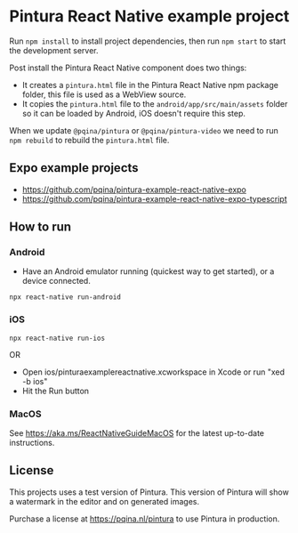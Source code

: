 # Pintura React Native example project

Run `npm install` to install project dependencies, then run `npm start` to start the development server.

Post install the Pintura React Native component does two things:

- It creates a `pintura.html` file in the Pintura React Native npm package folder, this file is used as a WebView source.
- It copies the `pintura.html` file to the `android/app/src/main/assets` folder so it can be loaded by Android, iOS doesn't require this step.

When we update `@pqina/pintura` or `@pqina/pintura-video` we need to run `npm rebuild` to rebuild the `pintura.html` file.

## Expo example projects

- https://github.com/pqina/pintura-example-react-native-expo
- https://github.com/pqina/pintura-example-react-native-expo-typescript

## How to run

### Android

- Have an Android emulator running (quickest way to get started), or a device connected.

```
npx react-native run-android
```

### iOS

```
npx react-native run-ios
```

OR

- Open ios/pinturaexamplereactnative.xcworkspace in Xcode or run "xed -b ios"
- Hit the Run button

### MacOS

See https://aka.ms/ReactNativeGuideMacOS for the latest up-to-date instructions.

## License

This projects uses a test version of Pintura. This version of Pintura will show a watermark in the editor and on generated images.

Purchase a license at https://pqina.nl/pintura to use Pintura in production.

